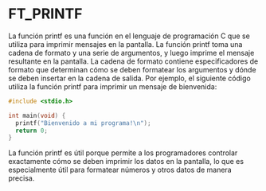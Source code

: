 # FT_PRINTF
La función printf es una función en el lenguaje de programación C que se utiliza para imprimir mensajes en la pantalla. 
La función printf toma una cadena de formato y una serie de argumentos, y luego imprime el mensaje resultante en la pantalla. La cadena de formato contiene especificadores de formato que determinan cómo se deben formatear los argumentos y dónde se deben insertar en la cadena de salida. Por ejemplo, el siguiente código utiliza la función printf para imprimir un mensaje de bienvenida:
```C
#include <stdio.h>

int main(void) {
  printf("Bienvenido a mi programa!\n");
  return 0;
}
```
La función printf es útil porque permite a los programadores controlar exactamente cómo se deben imprimir los datos en la pantalla, lo que es especialmente útil para formatear números y otros datos de manera precisa.
